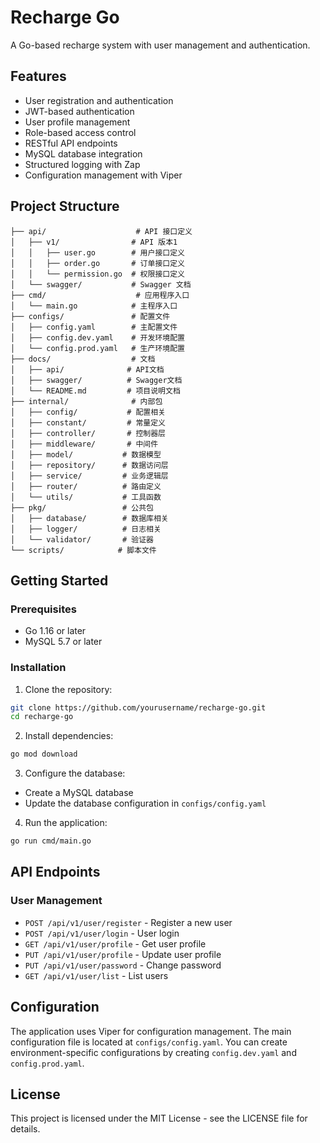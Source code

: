# Recharge Go

A Go-based recharge system with user management and authentication.

## Features

- User registration and authentication
- JWT-based authentication
- User profile management
- Role-based access control
- RESTful API endpoints
- MySQL database integration
- Structured logging with Zap
- Configuration management with Viper

## Project Structure

```
├── api/                    # API 接口定义
│   ├── v1/                # API 版本1
│   │   ├── user.go        # 用户接口定义
│   │   ├── order.go       # 订单接口定义
│   │   └── permission.go  # 权限接口定义
│   └── swagger/           # Swagger 文档
├── cmd/                    # 应用程序入口
│   └── main.go            # 主程序入口
├── configs/               # 配置文件
│   ├── config.yaml        # 主配置文件
│   ├── config.dev.yaml    # 开发环境配置
│   └── config.prod.yaml   # 生产环境配置
├── docs/                  # 文档
│   ├── api/              # API文档
│   ├── swagger/          # Swagger文档
│   └── README.md         # 项目说明文档
├── internal/              # 内部包
│   ├── config/           # 配置相关
│   ├── constant/         # 常量定义
│   ├── controller/       # 控制器层
│   ├── middleware/       # 中间件
│   ├── model/           # 数据模型
│   ├── repository/      # 数据访问层
│   ├── service/         # 业务逻辑层
│   ├── router/          # 路由定义
│   └── utils/           # 工具函数
├── pkg/                 # 公共包
│   ├── database/        # 数据库相关
│   ├── logger/          # 日志相关
│   └── validator/       # 验证器
└── scripts/            # 脚本文件
```

## Getting Started

### Prerequisites

- Go 1.16 or later
- MySQL 5.7 or later

### Installation

1. Clone the repository:
```bash
git clone https://github.com/yourusername/recharge-go.git
cd recharge-go
```

2. Install dependencies:
```bash
go mod download
```

3. Configure the database:
- Create a MySQL database
- Update the database configuration in `configs/config.yaml`

4. Run the application:
```bash
go run cmd/main.go
```

## API Endpoints

### User Management

- `POST /api/v1/user/register` - Register a new user
- `POST /api/v1/user/login` - User login
- `GET /api/v1/user/profile` - Get user profile
- `PUT /api/v1/user/profile` - Update user profile
- `PUT /api/v1/user/password` - Change password
- `GET /api/v1/user/list` - List users

## Configuration

The application uses Viper for configuration management. The main configuration file is located at `configs/config.yaml`. You can create environment-specific configurations by creating `config.dev.yaml` and `config.prod.yaml`.

## License

This project is licensed under the MIT License - see the LICENSE file for details. 